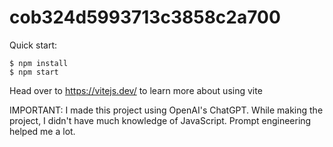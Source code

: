 # cob324d5993713c3858c2a700

Quick start:

```
$ npm install
$ npm start
````

Head over to https://vitejs.dev/ to learn more about using vite

IMPORTANT: I made this project using OpenAI's ChatGPT. While making the project, I didn't have much knowledge of JavaScript. Prompt engineering helped me a lot.
            